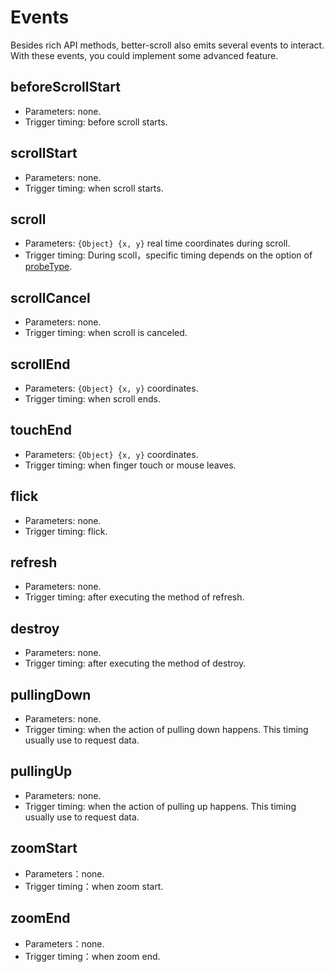 # Events

Besides rich API methods, better-scroll also emits several events to interact. With these events, you could implement some advanced feature.

## beforeScrollStart
   - Parameters: none.
   - Trigger timing: before scroll starts.

## scrollStart
   - Parameters: none.
   - Trigger timing: when scroll starts.

## scroll
   - Parameters: `{Object} {x, y}` real time coordinates during scroll.
   - Trigger timing: During scoll，specific timing depends on the option of [probeType](/options.html#probetype).

## scrollCancel
   - Parameters: none.
   - Trigger timing: when scroll is canceled.

## scrollEnd
   - Parameters: `{Object} {x, y}` coordinates.
   - Trigger timing: when scroll ends.

## touchEnd
   - Parameters: `{Object} {x, y}` coordinates.
   - Trigger timing: when finger touch or mouse leaves.

## flick
   - Parameters: none.
   - Trigger timing: flick.

## refresh
   - Parameters: none.
   - Trigger timing: after executing the method of refresh.

## destroy
   - Parameters: none.
   - Trigger timing: after executing the method of destroy.

## pullingDown
   - Parameters: none.
   - Trigger timing: when the action of pulling down happens. This timing usually use to request data.

## pullingUp
   - Parameters: none.
   - Trigger timing: when the action of pulling up happens. This timing usually use to request data.

## zoomStart
   - Parameters：none.
   - Trigger timing：when zoom start.

## zoomEnd
   - Parameters：none.
   - Trigger timing：when zoom end.






